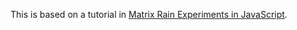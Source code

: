 This is based on a tutorial in [Matrix Rain Experiments in JavaScript](https://www.youtube.com/watch?v=f5ZswIE_SgY&list=PLYElE_rzEw_v8TXJ_ITSSBP_ypUKfQ7K-&index=2).
